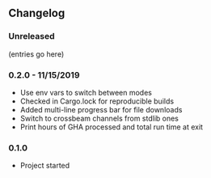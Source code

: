 ## Changelog

### Unreleased

(entries go here)

### 0.2.0 - 11/15/2019

* Use env vars to switch between modes
* Checked in Cargo.lock for reproducible builds
* Added multi-line progress bar for file downloads
* Switch to crossbeam channels from stdlib ones
* Print hours of GHA processed and total run time at exit

### 0.1.0

* Project started